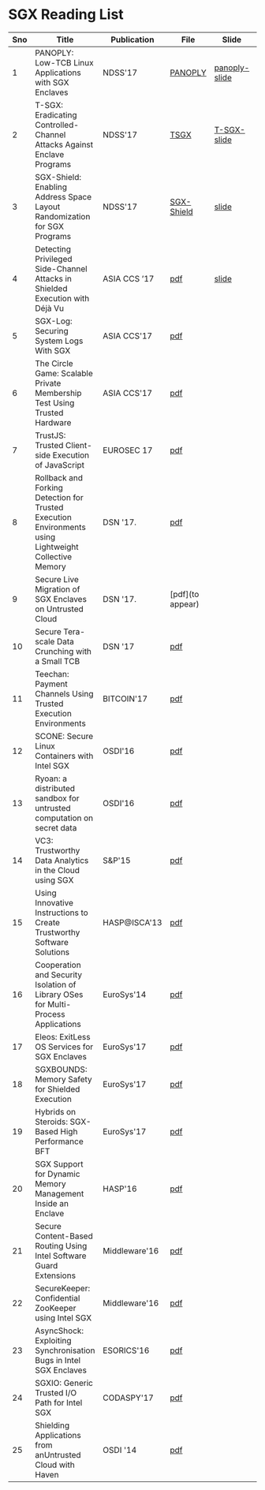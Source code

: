 # SGX Reading List
Sno|Title|Publication|File|Slide|Video|Source
--- | --- | --- | --- | --- | --- | ---
1|PANOPLY: Low-TCB Linux Applications with SGX Enclaves | NDSS'17 | [PANOPLY](./pdfs/panoply.pdf)|[panoply-slide](./slides/panoply_ndss17.pptx) |[video](https://www.youtube.com/watch?v=-81dMtdQZbY&list=PLfUWWM-POgQsZ9YCXLaCHIvn_H6-F4esJ&index=26)|[github](https://shwetasshinde24.github.io/Panoply/)
2|T-SGX: Eradicating Controlled-Channel Attacks Against Enclave Programs |NDSS'17|[TSGX](./pdfs/T-SGX.pdf)|[T-SGX-slide](./slides/t-sgx.pdf) |[video](https://youtu.be/DddYWXgsuJU)
3|SGX-Shield: Enabling Address Space Layout Randomization for SGX Programs|NDSS'17 |[SGX-Shield](./pdfs/SGX-shield.pdf)|[slide](https://www.internetsociety.org/sites/default/files/ndss2017-07_1-seo_slides.pdf)|[video](https://youtu.be/Ud8Lq87qfEc) 
4|Detecting Privileged Side-Channel Attacks in Shielded Execution with Déjà Vu |ASIA CCS ’17 |[pdf](./pdfs/ASIACCS.pdf) |[slide]()
5|SGX-Log: Securing System Logs With SGX | ASIA CCS'17 |[pdf](./pdfs/p19-karande.pdf)
6|The Circle Game: Scalable Private Membership Test Using Trusted Hardware |  ASIA CCS'17  |[pdf](./pdfs/1606.01655.pdf)
7|TrustJS: Trusted Client-side Execution of JavaScript| EUROSEC 17|[pdf](./pdfs/eurosec2017-trustjs-preprint.pdf)
8|Rollback and Forking Detection for Trusted Execution Environments using Lightweight Collective Memory|DSN '17.|[pdf](./pdfs/1701.00981.pdf)
9|Secure Live Migration of SGX Enclaves on Untrusted Cloud|DSN '17. |[pdf](to appear)
10|Secure Tera-scale Data Crunching with a Small TCB| DSN '17 |[pdf](./pdfs/DSN17_LAST-GT0.pdf)
11|Teechan: Payment Channels Using Trusted Execution Environments|BITCOIN'17 |[pdf](./pdfs/1612.07766.pdf)
12|SCONE: Secure Linux Containers with Intel SGX | OSDI'16	|[pdf](./pdfs/osdi16-arnautov.pdf)
13|Ryoan: a distributed sandbox for untrusted computation on secret data|OSDI'16|[pdf](./pdfs/osdi16-hunt.pdf)
14|VC3: Trustworthy Data Analytics in the Cloud using SGX |S&P'15|[pdf](./pdfs/6949a038.pdf)
15|Using Innovative Instructions to Create Trustworthy Software Solutions |HASP@ISCA'13 |[pdf](./pdfs/sgx.pdf)
16|Cooperation and Security Isolation of Library OSes for Multi-Process Applications | EuroSys'14 |[pdf](./pdfs/tsai14graphene.pdf)
17|Eleos: ExitLess OS Services for SGX Enclaves|EuroSys'17|[pdf](.pdfs/cr-eurosys17sgx.pdf)
18|SGXBOUNDS: Memory Safety for Shielded Execution | EuroSys'17|[pdf](./pdfs/p205-Kuvaiskii.pdf)
19|Hybrids on Steroids: SGX-Based High Performance BFT  | EuroSys'17| [pdf](./pdfs/p222-Behl.pdf)
20|SGX Support for Dynamic Memory Management Inside an Enclave |HASP'16 | [pdf](./pdfs/HASP16-17)
21|Secure Content-Based Routing Using Intel Software Guard Extensions|Middleware'16|[pdf](./pdfs/1701.04612.pdf)
22|SecureKeeper: Confidential ZooKeeper using Intel SGX|Middleware'16|[pdf](./pdfs/2016-middleware-brenner-securekeeper.pdf)
23|AsyncShock: Exploiting Synchronisation Bugs in Intel SGX Enclaves| 	ESORICS'16 |[pdf](./pdfs/esorics2016.pdf)
24|SGXIO: Generic Trusted I/O Path for Intel SGX |CODASPY'17 |[pdf](./pdfs/sgx-io.pdf)
25|Shielding Applications from anUntrusted Cloud with Haven |OSDI '14 | [pdf](./pdfs/haven.pdf)









